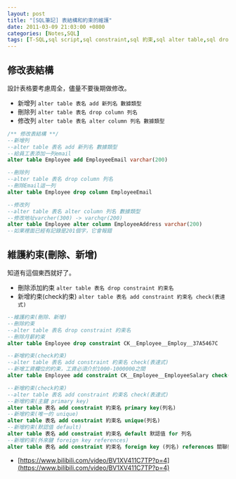 ```yaml
---
layout: post
title: "[SQL筆記] 表結構和約束的維護"
date: 2011-03-09 21:03:00 +0800
categories: [Notes,SQL]
tags: [T-SQL,sql script,sql constraint,sql 約束,sql alter table,sql drop column,sql drop]
---
```


## 修改表結構
設計表格要考慮周全，儘量不要後期做修改。

- 新增列
`alter table 表名 add 新列名 數據類型`  
- 刪除列
`alter table 表名 drop column 列名` 
- 修改列
`alter table 表名 alter column 列名 數據類型`   

```sql
/** 修改表結構 **/
--新增列
--alter table 表名 add 新列名 數據類型
--給員工表添加一列email
alter table Employee add EmployeeEmail varchar(200)

--刪除列
--alter table 表名 drop column 列名
--刪除Email這一列
alter table Employee drop column EmployeeEmail

--修改列
--alter table 表名 alter column 列名 數據類型
--修改地址varcher(300) -> varchqr(200)
alter table Employee alter column EmployeeAddress varchar(200)
--如果裡面已經有記錄是201個字，它會報錯
```

## 維護約束(刪除、新增)
知道有這個東西就好了。      

- 刪除添加約束
`alter table 表名 drop constraint 約束名`   
- 新增約束(check約束)
`alter table 表名 add constraint 約束名 check(表達式)`  


```sql
--維護約束(刪除、新增)
--刪除約束
--alter table 表名 drop constraint 約束名
--刪除月薪約束
alter table Employee drop constraint CK__Employee__Employ__37A5467C

--新增約束(check約束)
--alter table 表名 add constraint 約束名 check(表達式)
--新增工資欄位的約束，工資必須介於1000-1000000之間
alter table Employee add constraint CK__Employee__EmployeeSalary check(EmployeeSalary>=1000 and EmployeeSalary<=1000000)

--新增約束(check約束)
--alter table 表名 add constraint 約束名 check(表達式)
--新增約束(主鍵 primary key)
alter table 表名 add constraint 約束名 primary key(列名)
--新增約束(唯一的 unique)
alter table 表名 add constraint 約束名 unique(列名)
--新增約束(默認值 default)
alter table 表名 add constraint 約束名 default 默認值 for 列名
--新增約束(外來鍵 foreign key references)
alter table 表名 add constraint 約束名 foreign key (列名) references 關聯表名(列名(主鍵))
```

- [https://www.bilibili.com/video/BV1XV411C7TP?p=4](https://www.bilibili.com/video/BV1XV411C7TP?p=4)
